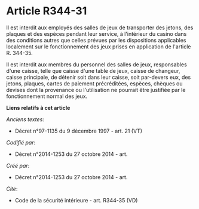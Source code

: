 # Article R344-31

Il est interdit aux employés des salles de jeux de transporter des jetons, des plaques et des espèces pendant leur service, à
l'intérieur du casino dans des conditions autres que celles prévues par les dispositions applicables localement sur le
fonctionnement des jeux prises en application de l'article R. 344-35. 

Il est interdit aux membres du personnel des salles de jeux, responsables d'une caisse, telle que caisse d'une table de jeux,
caisse de changeur, caisse principale, de détenir soit dans leur caisse, soit par-devers eux, des jetons, plaques, cartes de
paiement précréditées, espèces, chèques ou devises dont la provenance ou l'utilisation ne pourrait être justifiée par le
fonctionnement normal des jeux.

**Liens relatifs à cet article**

_Anciens textes_:

  - Décret n°97-1135 du 9 décembre 1997 - art. 21 (VT)

_Codifié par_:

  - Décret n°2014-1253 du 27 octobre 2014 - art.

_Créé par_:

  - Décret n°2014-1253 du 27 octobre 2014 - art.

_Cite_:

  - Code de la sécurité intérieure - art. R344-35 (VD)
